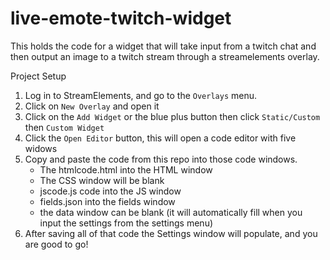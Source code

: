 # live-emote-twitch-widget
This holds the code for a widget that will take input from a twitch chat and then output an image to a twitch stream through a streamelements overlay.

Project Setup

1. Log in to StreamElements, and go to the `Overlays` menu.
2. Click on `New Overlay` and open it
3. Click on the `Add Widget` or the blue plus button then click `Static/Custom` then `Custom Widget`
4. Click the `Open Editor` button, this will open a code editor with five widows
5. Copy and paste the code from this repo into those code windows.
   - The htmlcode.html into the HTML window
   - The CSS window will be blank
   - jscode.js code into the JS window
   - fields.json into the fields window
   - the data window can be blank (it will automatically fill when you input the settings from the settings menu)
6. After saving all of that code the Settings window will populate, and you are good to go!